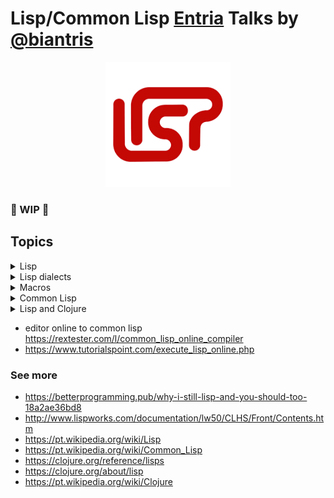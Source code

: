 # Lisp/Common Lisp [Entria](https://github.com/entria) Talks by [@biantris](https://github.com/biantris)

<p align="center">
<img width="200" src="./img/logo-lisp.png" />
</p>

### 🚧 WIP 🚧

## Topics
<details>
  <summary>Lisp</summary>

  - Tem mais 50 de anos

  - É uma linguagem a princípio matemática

  - Nos anos 70 e 80 chegou a ser a principal linguagem da comunidade de IA

  - Lisp processing

  - A lista é a estrutura de dados fundamental da linguagem

  - Tudo é lista, permite que a linguagem manipule qualquer código fonte como qualquer outro tipo de dado.


</details>

<details>
  <summary>Lisp dialects</summary>
  <p align="center">
    <img width="800" src="./img/lisp-dialects.png" />
  </p>
</details>

<details>
  <summary>Macros</summary>

  - Uma macro é uma função que recebe uma expressão s como argumentos e retorna um formulário LISP, que é então avaliado.

  - Um programa que geram programas.

  - A definição da macro consiste no nome da macro, uma lista de parâmetros, uma string de documentação opcional e um corpo de expressões Lisp que definem o trabalho a ser executado pela macro.

  ```cl
  (defmacro macro-name (parameter-list))
  "Optional documentation string."
  body-form 
  ```

</details>

<details>
  <summary>Common Lisp</summary>

  - É um dialeto Lisp

  - Multiparadigma

  - Foi criada com o objetivo de combinar aspectos de diversos dialetos Lisp anteriores.

  - Foi projetada para ser uma linguagem comercial e ser compatível com os diversos dialetoss Lisp dos quais derivou.
</details>

<details>
  <summary>Lisp and Clojure</summary>

  - Clojure é um dialeto Lisp

  - É executada na Máquina Virtual Java (JVM)

  - Consegue utilizar recursos de Java

  - Clojure é mais objetiva que Java

  - Programação funcional 

  - Utilização de estruturas de dados imutáveis

  - Macros higiênicas
</details>

- editor online to common lisp https://rextester.com/l/common_lisp_online_compiler
- https://www.tutorialspoint.com/execute_lisp_online.php

### See more
  - https://betterprogramming.pub/why-i-still-lisp-and-you-should-too-18a2ae36bd8
  - http://www.lispworks.com/documentation/lw50/CLHS/Front/Contents.htm
  - https://pt.wikipedia.org/wiki/Lisp
  - https://pt.wikipedia.org/wiki/Common_Lisp
  - https://clojure.org/reference/lisps
  - https://clojure.org/about/lisp
  - https://pt.wikipedia.org/wiki/Clojure
